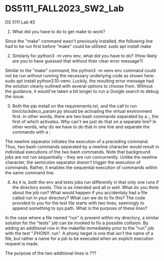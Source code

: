 # DS5111_FALL2023_SW2_Lab
DS 5111 Lab #2

1. What did you have to do to get make to work?

Since the "make" command wasn't previously installed, the following line had to be run first before "make" could be utilized: sudo apt install make

2. Similarly for python3 -m venv env, what did you have to do? (How likely are you to have guessed that without their clear error message?)

Similar to the "make" command, the python3 -m venv env command could not be run without running the necessary underlying code as shown here: sudo apt install python3.10-venv. Luckily, the resulting error message had the solution clearly outlined with several options to choose from. Without the guidance, it would've taken a bit longer to run a Google search to debug the issue.

3. Both the pip install on the requirements.txt, and the call to run bin/clockdeco_param.py should be activating the virtual environment first. In other words, there are two bash commands separated by a ;, the first of which activates. Why can't we just do that on a separate line? In other words, why do we have to do that in one line and separate the commands with a ;

The newline separator initiates the execution of a preceding command. Thus, two bash commands separated by a newline character would result in individual executions of the two bash commands. Note that background jobs are not run sequentially - they are run concurrently.  Unlike the newline character, the semicolon separator doesn't trigger the execution of commands. Rather, it enables the sequential execution of commands within the same command line. 

4. As it is, both the env and tests jobs run differently in that only one runs if the directory exists. This is as intended and all is well. What do you think about the job run? What would happen if you accidentaly had a file called run in your directory? What can we do to fix this?
The code provided to you for the test file starts with two lines, seemingly to append something to sys.path. What is the purpose of these lines?

In the case where a file named "run" is present within my directory, a similar solution for the "tests" job can be invoked to fix a possible collision. By adding an additional row in the makefile immediately prior to the "run" job with the text ".PHONY: run". A phony target is one that isn't the name of a file, but rather a name for a job to be executed when an explicit execution request is made.

The purpose of the two additional lines is ???

